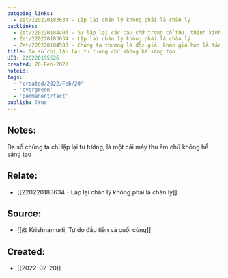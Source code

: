 ```yaml
---
outgoing_links:
  - Zet/220220183634 - Lặp lại chân lý không phải là chân lý
backlinks:
  - Zet/220220184403 - Sự lặp lại các câu chữ trong cổ thư, thánh kinh không mang lại lợi ích gì
  - Zet/220220183634 - Lặp lại chân lý không phải là chân lý
  - Zet/220220184503 - Chúng ta thường là độc giả, khán giả hơn là tác giả, diễn viên
title: Đa số chỉ lặp lại tư tưởng chứ không hề sáng tạo
UID: 220220195526
created: 20-Feb-2022
noteid:
tags:
  - 'created/2022/Feb/20'
  - 'evergreen'
  - 'permanent/fact'
publish: True
---
```

## Notes:
Đa số chúng ta chỉ lặp lại tư tưởng, là một cái máy thu âm chứ không hề sáng tạo

## Relate:
- [[220220183634 - Lặp lại chân lý không phải là chân lý]]

## Source:
- [[@ Krishnamurti, Tự do đầu tiên và cuối cùng]]




## Created:
- [[2022-02-20]]
